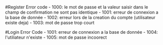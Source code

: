 #Register Error code
    -   1000: le mot de passe et la valeur saisir dans le champ de confirmation ne sont pas identique
    -   1001: erreur de connexion a la base de donnée
    -   1002: erreur lors de la creation du compte (utilisateur existe deja)
    -   1003: mot de passe trop court

#Login Error Code
    -   1001: erreur de connexion a la base de donnée
    -   1004: l'utiliateur n'existe
    -   1005: mot de passe incoorect